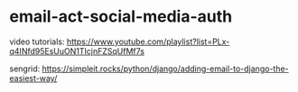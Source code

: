 # email-act-social-media-auth

video tutorials:
https://www.youtube.com/playlist?list=PLx-q4INfd95EsUuON1TIcjnFZSqUfMf7s


sengrid:
https://simpleit.rocks/python/django/adding-email-to-django-the-easiest-way/